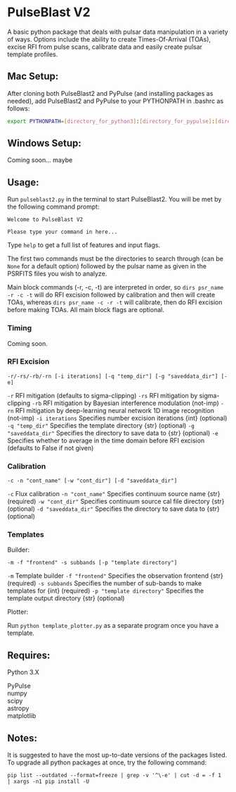 # PulseBlast V2
A basic python package that deals with pulsar data manipulation in a variety of ways. Options include the ability to create Times-Of-Arrival (TOAs), excise RFI from pulse scans, calibrate data and easily create pulsar template profiles.

## **Mac Setup:**

After cloning both PulseBlast2 and PyPulse (and installing packages as needed), add PulseBlast2 and PyPulse to your PYTHONPATH in .bashrc as follows:

```bash
export PYTHONPATH=[directory_for_python3]:[directory_for_pypulse]:[directory_for_pulseblast2]:$PYTHONPATH
```

## **Windows Setup:**

Coming soon... maybe

## **Usage:**

Run `pulseblast2.py` in the terminal to start PulseBlast2. You will be met by the following command prompt:

```
Welcome to PulseBlast V2

Please type your command in here...
```

Type `help` to get a full list of features and input flags.

The first two commands must be the directories to search through (can be `None` for a default option) followed by the pulsar name as given in the PSRFITS files you wish to analyze.

Main block commands (-r, -c, -t) are interpreted in order, so `dirs psr_name -r -c -t` will do RFI excision followed by calibration and then will create TOAs, whereas `dirs psr_name -c -r -t` will calibrate, then do RFI excision before making TOAs. All main block flags are optional.

### **Timing**

Coming soon.

### **RFI Excision**

`-r/-rs/-rb/-rn [-i iterations] [-q "temp_dir"] [-g "saveddata_dir"] [-e]`

`-r`                          RFI mitigation (defaults to sigma-clipping)
`-rs`                         RFI mitigation by sigma-clipping
`-rb`                         RFI mitigation by Bayesian interference modulation (not-imp)
`-rn`                         RFI mitigation by deep-learning neural network 1D image recognition (not-imp)
`-i iterations`               Specifies number excision iterations {int} (optional)
`-q "temp_dir"`               Specifies the template directory {str} (optional)
`-g "saveddata_dir"`          Specifies the directory to save data to {str} (optional)
`-e`                          Specifies whether to average in the time domain before RFI excision (defaults to False if not given)

### **Calibration**

`-c -n "cont_name" [-w "cont_dir"] [-d "saveddata_dir"]`

`-c`                          Flux calibration
`-n "cont_name"`              Specifies continuum source name {str} (required)
`-w "cont_dir"`               Specifies continuum source cal file directory {str} (optional)
`-d "saveddata_dir"`          Specifies the directory to save data to {str} (optional)

### **Templates**

Builder:

`-m -f "frontend" -s subbands [-p "template directory"]`

`-m`                          Template builder
`-f "frontend"`               Specifies the observation frontend {str} (required)
`-s subbands`                 Specifies the number of sub-bands to make templates for {int} (required)
`-p "template directory"`     Specifies the template output directory {str} (optional)

Plotter:

Run `python template_plotter.py` as a separate program once you have a template.

## **Requires:**  

Python 3.X  

PyPulse  
numpy  
scipy  
astropy  
matplotlib



## **Notes:**
It is suggested to have the most up-to-date versions of the packages listed. To upgrade all python packages at once, try the following command:

```shell
pip list --outdated --format=freeze | grep -v '^\-e' | cut -d = -f 1  | xargs -n1 pip install -U
```
